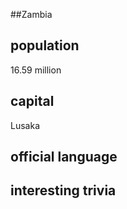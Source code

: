 ##Zambia
## population
16.59 million

## capital
Lusaka
 
## official language


## interesting trivia



